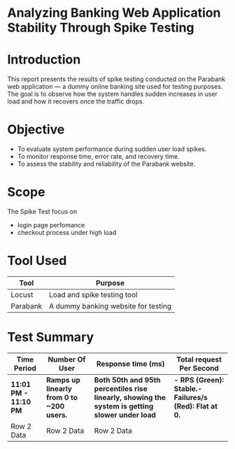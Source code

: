 # Analyzing Banking Web Application Stability Through Spike Testing

# Introduction
This report presents the results of spike testing conducted on the Parabank web application — a dummy online banking site used for testing purposes. The goal is to observe how the system handles sudden increases in user load and how it recovers once the traffic drops.
# Objective
- To evaluate system performance during sudden user load spikes.
- To monitor response time, error rate, and recovery time.
- To assess the stability and reliability of the Parabank website.
# Scope

The Spike Test focus on 

- login page perfomance
- checkout process under high load

# Tool Used
| Tool | Purpose |
|-----------|-----------|
| Locust | Load and spike testing tool | 
| Parabank | A dummy banking website for testing |

# Test Summary
| Time Period  | Number Of User | Response time (ms) | Total request Per Second |
|-----------|-----------|-----------|-----------|
| **11:01 PM - 11:10 PM** | **Ramps up linearly from 0 to ~200 users.** | **Both 50th and 95th percentiles rise linearly, showing the system is getting slower under load** | **- RPS (Green): Stable.- Failures/s (Red): Flat at 0.** |
| Row 2 Data | Row 2 Data | Row 2 Data |  |


